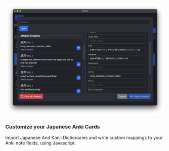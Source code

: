 ![screenshot](./docs/screen_1.png)

### Customize your Japanese Anki Cards
Import Japanese And Kanji Dictionaries and write custom mappings to your Anki note fields, using Javascript. 